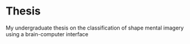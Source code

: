 # Thesis
My undergraduate thesis on the classification of shape mental imagery using a brain-computer interface
